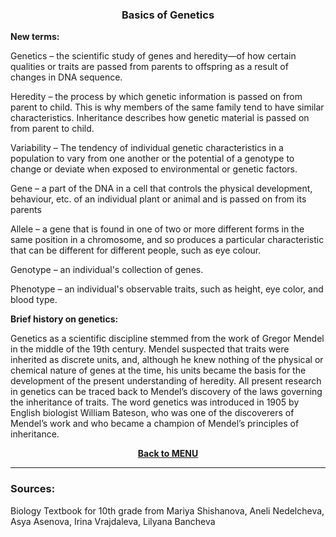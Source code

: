 <div align="center">
  <h3>Basics of Genetics</h3>
</div>

**New terms:**

Genetics – the scientific study of genes and heredity—of how certain qualities or traits are passed from parents to offspring as a result of changes in DNA sequence.

Heredity – the process by which genetic information is passed on from parent to child. This is why members of the same family tend to have similar characteristics. Inheritance describes how genetic material is passed on from parent to child.

Variability – The tendency of individual genetic characteristics in a population to vary from one another or the potential of a genotype to change or deviate when exposed to environmental or genetic factors.

Gene – a part of the DNA in a cell that controls the physical development, behaviour, etc. of an individual plant or animal and is passed on from its parents

Allele – a gene that is found in one of two or more different forms in the same position in a chromosome, and so produces a particular characteristic that can be different for different people, such as eye colour.

Genotype – an individual's collection of genes.

Phenotype – an individual's observable traits, such as height, eye color, and blood type.

**Brief history on genetics:**

Genetics as a scientific discipline stemmed from the work of Gregor Mendel in the middle of the 19th century. Mendel suspected that traits were inherited as discrete units, and, although he knew nothing of the physical or chemical nature of genes at the time, his units became the basis for the development of the present understanding of heredity. All present research in genetics can be traced back to Mendel’s discovery of the laws governing the inheritance of traits. The word genetics was introduced in 1905 by English biologist William Bateson, who was one of the discoverers of Mendel’s work and who became a champion of Mendel’s principles of inheritance.

**<p align="center"><a href="https://github.com/codingburgas/2122-10-biology-YVSimeonova19/tree/main/documents/lesson%20materials">Back to MENU</a></p>**

<hr>
<h3>Sources:</h3>
<p>Biology Textbook for 10th grade from Mariya Shishanova, Aneli Nedelcheva, Asya Asenova, Irina Vrajdaleva, Lilyana Bancheva</p>